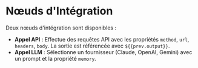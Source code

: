 # Nœuds d'Intégration

Deux nœuds d'intégration sont disponibles :

- **Appel API** : Effectue des requêtes API avec les propriétés `method`, `url`, `headers`, `body`. La sortie est référencée avec `${{prev.output}}`.
- **Appel LLM** : Sélectionne un fournisseur (Claude, OpenAI, Gemini) avec un prompt et la propriété `memory`.

